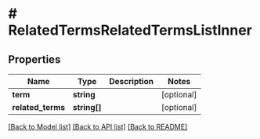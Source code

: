 # # RelatedTermsRelatedTermsListInner

## Properties

Name | Type | Description | Notes
------------ | ------------- | ------------- | -------------
**term** | **string** |  | [optional]
**related_terms** | **string[]** |  | [optional]

[[Back to Model list]](../../README.md#models) [[Back to API list]](../../README.md#endpoints) [[Back to README]](../../README.md)
